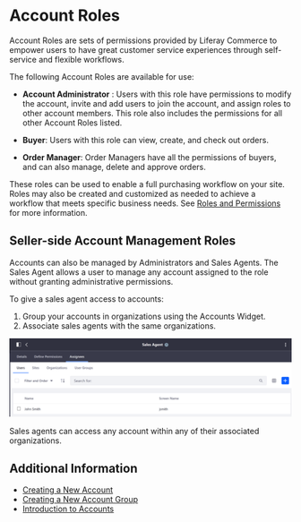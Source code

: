 # Account Roles

Account Roles are sets of permissions provided by Liferay Commerce to empower users to have great customer service experiences through self-service and flexible workflows.

The following Account Roles are available for use:

* **Account Administrator** : Users with this role have permissions to modify the account, invite and add users to join the account, and assign roles to other account members. This role also includes the permissions for all other Account Roles listed.

* **Buyer**: Users with this role can view, create, and check out orders.

* **Order Manager**: Order Managers have all the permissions of buyers, and can also manage, delete and approve orders.

These roles can be used to enable a full purchasing workflow on your site. Roles may also be created and customized as needed to achieve a workflow that meets specific business needs. See [Roles and Permissions](https://help.liferay.com/hc/articles/360017895212-Roles-and-Permissions) for more information.

## Seller-side Account Management Roles

Accounts can also be managed by Administrators and Sales Agents. The Sales Agent allows a user to manage any account assigned to the role without granting administrative permissions.

To give a sales agent access to accounts:

1. Group your accounts in organizations using the Accounts Widget.
1. Associate sales agents with the same organizations.

![List of Users with the Sales Agent Role](./account-roles/images/01.png)

Sales agents can access any account within any of their associated organizations.

## Additional Information

* [Creating a New Account](../customers/creating-a-new-account.md)
* [Creating a New Account Group](../creating-a-new-account-group/README.md)
* [Introduction to Accounts](../introduction-to-accounts/README.md)
